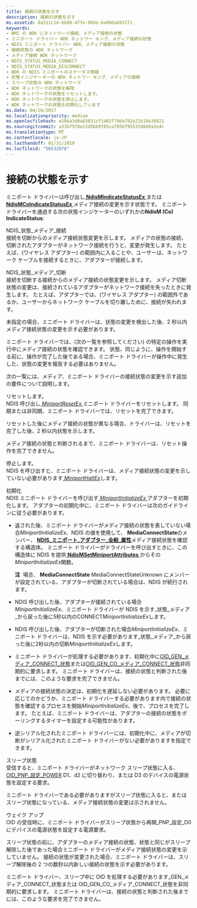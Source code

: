 ```yaml
---
title: 接続の状態を示す
description: 接続の状態を示す
ms.assetid: 8a511c14-6b09-47fe-90de-6a90dab93171
keywords:
- WMI の WDK にネットワーク接続、メディア接続の状態
- ミニポート ドライバー WDK ネットワー キング、メディア接続の状態
- NDIS ミニポート ドライバー WDK、メディア接続の状態
- 接続状態の WDK ネットワーク
- メディア接続 WDK ネットワーク
- NDIS_STATUS_MEDIA_CONNECT
- NDIS_STATUS_MEDIA_DISCONNECT
- WDK の NDIS ミニポートのステータス情報
- 状態インジケーターの WDK ネットワー キング、メディアの接続
- スリープ状態の WDK ネットワーク
- WDK ネットワークの状態を解除
- WDK ネットワークの状態をリセットします。
- WDK ネットワークの状態を停止します。
- WDK ネットワークの状態を初期化しています
ms.date: 04/20/2017
ms.localizationpriority: medium
ms.openlocfilehash: e20ba3d0a83831cf1482f79da792e21b10a3b921
ms.sourcegitcommit: a33b7978e22d5bb9f65ca7056f955319049a2e4c
ms.translationtype: MT
ms.contentlocale: ja-JP
ms.lasthandoff: 01/31/2019
ms.locfileid: "56532878"
---
```

# <a name="indicating-connection-status"></a>接続の状態を示す





ミニポート ドライバーは呼び出し[ **NdisMIndicateStatusEx** ](https://msdn.microsoft.com/library/windows/hardware/ff563600)または[ **NdisMCoIndicateStatusEx** ](https://msdn.microsoft.com/library/windows/hardware/ff563562)メディア接続の変更を示す状態です。 ミニポート ドライバーを通過する次の状態インジケーターのいずれかの**NdisM (Co) IndicateStatus**:

<a href="" id="ndis-status-media-connect"></a>NDIS\_状態\_メディア\_接続  
接続を切断からのメディア接続状態変更を示します。 メディアの状態の接続、切断されたアダプターがネットワーク接続を行うと、変更が発生します。 たとえば、(ワイヤレス アダプター) の範囲内に入ることや、ユーザーは、ネットワーク ケーブルを接続するときに、アダプターが接続します。

<a href="" id="ndis-status-media-disconnect"></a>NDIS\_状態\_メディア\_切断  
接続を切断する接続からのメディア接続の状態変更を示します。 メディア切断状態の変更は、接続されているアダプターがネットワーク接続を失ったときに発生します。 たとえば、アダプターでは、(ワイヤレス アダプター) の範囲外であるか、ユーザーからネットワーク ケーブルを切り離しために、接続が失われます。

未指定の場合、ミニポート ドライバーは、状態の変更を検出した後、2 秒以内メディア接続状態の変更を示す必要があります。

ミニポート ドライバーでは、(次の一覧を参照してください) の特定の操作を実行中にメディア接続の状態を確認できます。 状態、同じように、操作を開始する前に、操作が完了した後である場合、ミニポート ドライバーが操作中に発生した、状態の変更を報告する必要はありません。

次の一覧には、メディア、ミニポート ドライバーの接続状態の変更を示す追加の要件について説明します。

<a href="" id="resetting"></a>リセットします。  
NDIS 呼び出し[ *MiniportResetEx* ](https://msdn.microsoft.com/library/windows/hardware/ff559432)ミニポート ドライバーをリセットします。 同期または非同期、ミニポート ドライバーでは、リセットを完了できます。

リセットした後にメディア接続の状態が異なる場合、ドライバーは、リセットを完了した後、2 秒以内状態を示します。

メディア接続の状態と判断されるまで、ミニポート ドライバーは、リセット操作を完了できません。

<a href="" id="halting"></a>停止します。  
NDIS を呼び出すと、ミニポート ドライバーは、メディア接続状態の変更を示していない必要があります[ *MiniportHaltEx*](https://msdn.microsoft.com/library/windows/hardware/ff559388)します。

<a href="" id="initializing"></a>初期化  
NDIS ミニポート ドライバーを呼び出す[ *MiniportInitializeEx* ](https://msdn.microsoft.com/library/windows/hardware/ff559389)アダプターを初期化します。 アダプターの初期化中に、ミニポート ドライバーは次のガイドラインに従う必要があります。

-   返された後、ミニポート ドライバーがメディア接続の状態を表していない場合*MiniportInitializeEx*、NDIS の値を使用して、 **MediaConnectState**のメンバー、 [ **NDIS\_ミニポート\_アダプター\_全般\_属性**](https://msdn.microsoft.com/library/windows/hardware/ff565923)メディア接続状態を確認する構造体。 ミニポート ドライバーがドライバーを呼び出すときに、この構造体に NDIS を提供[ **NdisMSetMiniportAttributes** ](https://msdn.microsoft.com/library/windows/hardware/ff563672)からその*MiniportInitializeEx*関数。

    **注**  場合、 **MediaConnectState** MediaConnectStateUnknown にメンバーが設定されている、アダプターが切断されている場合は、NDIS が続行されます。

     

-   NDIS 呼び出した後、アダプターが接続されている場合*MiniportInitializeEx*、ミニポート ドライバーが NDIS を示す\_状態\_メディア\_から戻った後に5秒以内のCONNECT*MiniportInitializeEx*します。

-   NDIS 呼び出した後、アダプターが切断された場合*MiniportInitializeEx*、ミニポート ドライバーは、NDIS を示す必要があります\_状態\_メディア\_から戻った後に2秒以内の切断*MiniportInitializeEx*します。

-   ミニポート ドライバーが処理する必要があります、初期化中に[OID\_GEN\_メディア\_CONNECT\_状態](https://msdn.microsoft.com/library/windows/hardware/ff569604)または[OID\_GEN\_CO\_メディア\_CONNECT\_状態](https://msdn.microsoft.com/library/windows/hardware/ff569455)非同期的に要求します。 ミニポート ドライバーは、接続の状態と判断された後までには、このような要求を完了できません。

-   メディアの接続状態の決定は、初期化を遅延しない必要があります。 必要に応じてのかどうか、ミニポート ドライバーする必要があります内で接続の状態を確認するプロセスを開始*MiniportInitializeEx*、後で、プロセスを完了します。 たとえば、ミニポート ドライバーは、アダプターの接続の状態をポーリングするタイマーを設定する可能性があります。

-   逆シリアル化されたミニポート ドライバーには、初期化中に、メディアが切断がシリアル化されたミニポート ドライバーがない必要がありますを指定できます。

<a href="" id="sleeping"></a>スリープ状態  
受信すると、ミニポート ドライバーがネットワーク スリープ状態に入る、 [OID\_PNP\_設定\_POWER](https://msdn.microsoft.com/library/windows/hardware/ff569780) D1、d2 に切り替わり、または D3 のデバイスの電源状態を設定する要求。

ミニポート ドライバーである必要がありますがスリープ状態に入ると、またはスリープ状態になっている、メディア接続状態の変更は示されません。

<a href="" id="waking"></a>ウェイク アップ  
OID の受信時に、ミニポート ドライバーがスリープ状態から再開\_PNP\_設定\_D0 にデバイスの電源状態を設定する電源要求。

スリープ状態の前に、アダプターのメディア接続の状態、状態と同じがスリープ解除した後であった場合ミニポート ドライバーがメディア接続状態の変更を示していません。 接続の状態が変更された場合、ミニポート ドライバーは、スリープ解除後の 2 つの数秒以内新しい接続の状態を示す必要があります。

ミニポート ドライバー、スリープ中に OID を処理する必要があります\_GEN\_メディア\_CONNECT\_状態または OID\_GEN\_CO\_メディア\_CONNECT\_状態を非同期的に要求します。 ミニポート ドライバーは、接続の状態と判断された後までには、このような要求を完了できません。

 

 





